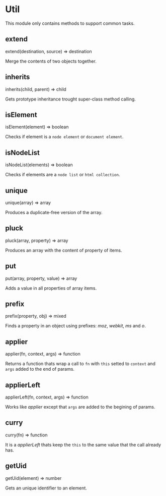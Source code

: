 Util
==================

This module only contains methods to support common tasks.

extend
------------------
<div class="api">extend(destination, source) <span>⇒ destination</span></div>

Merge the contents of two objects together.


inherits
------------------
<div class="api">inherits(child, parent) <span>⇒ child</span></div>

Gets prototype inheritance trought super-class method calling.


isElement
------------------
<div class="api">isElement(element) <span>⇒ boolean</span></div>

Checks if element is a `node element` or `document element`.


isNodeList
------------------
<div class="api">isNodeList(elements) <span>⇒ boolean</span></div>

Checks if elements are a `node list` or `html collection`.


unique
------------------
<div class="api">unique(array) <span>⇒ array</span></div>

Produces a duplicate-free version of the array.


pluck
------------------
<div class="api">pluck(array, property) <span>⇒ array</span></div>

Produces an array with the content of property of items.


put
------------------
<div class="api">put(array, property, value) <span>⇒ array</span></div>

Adds a value in all properties of array items.


prefix
------------------
<div class="api">prefix(property, obj) <span>⇒ mixed</span></div>

Finds a property in an object using prefixes: *moz*, *webkit*, *ms* and *o*. 


applier
------------------
<div class="api">applier(fn, context, args) <span>⇒ function</span></div>

Returns a function thats wrap a call to `fn` with `this` setted to `context` and `args` added to the end of params.


applierLeft
------------------
<div class="api">applierLeft(fn, context, args) <span>⇒ function</span></div>

Works like *applier* except that `args` are added to the begining of params.


curry
------------------
<div class="api">curry(fn) <span>⇒ function</span></div>

It is a *applierLeft* thats keep the `this` to the same value that the call already has.


getUid
------------------
<div class="api">getUid(element) <span>⇒ number</span></div>

Gets an unique identifier to an element.
